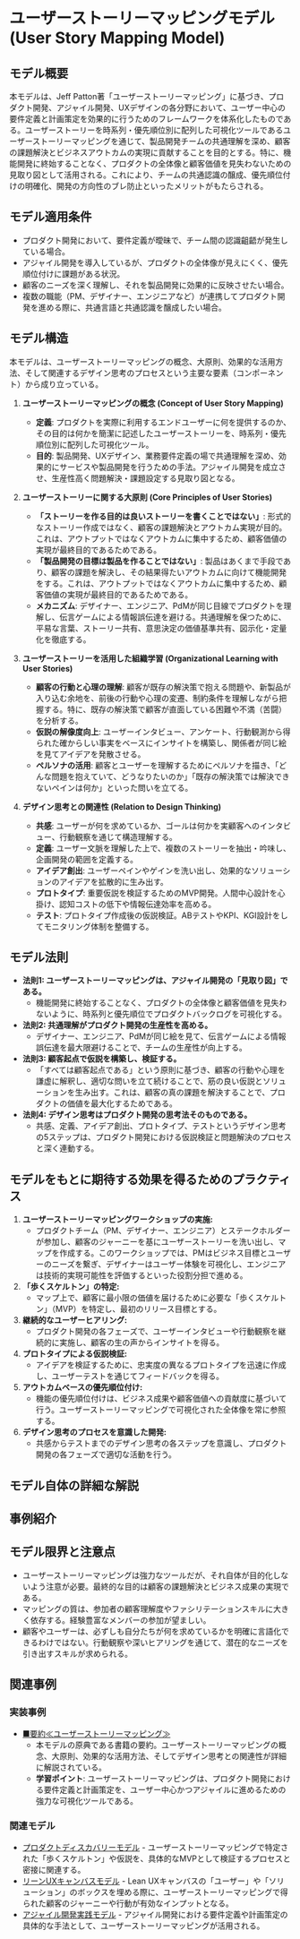 # ユーザーストーリーマッピングモデル (User Story Mapping Model)

## モデル概要
本モデルは、Jeff Patton著「ユーザーストーリーマッピング」に基づき、プロダクト開発、アジャイル開発、UXデザインの各分野において、ユーザー中心の要件定義と計画策定を効果的に行うためのフレームワークを体系化したものである。ユーザーストーリーを時系列・優先順位別に配列した可視化ツールであるユーザーストーリーマッピングを通じて、製品開発チームの共通理解を深め、顧客の課題解決とビジネスアウトカムの実現に貢献することを目的とする。特に、機能開発に終始することなく、プロダクトの全体像と顧客価値を見失わないための見取り図として活用される。これにより、チームの共通認識の醸成、優先順位付けの明確化、開発の方向性のブレ防止といったメリットがもたらされる。

## モデル適用条件
- プロダクト開発において、要件定義が曖昧で、チーム間の認識齟齬が発生している場合。
- アジャイル開発を導入しているが、プロダクトの全体像が見えにくく、優先順位付けに課題がある状況。
- 顧客のニーズを深く理解し、それを製品開発に効果的に反映させたい場合。
- 複数の職能（PM、デザイナー、エンジニアなど）が連携してプロダクト開発を進める際に、共通言語と共通認識を醸成したい場合。

## モデル構造
本モデルは、ユーザーストーリーマッピングの概念、大原則、効果的な活用方法、そして関連するデザイン思考のプロセスという主要な要素（コンポーネント）から成り立っている。

1.  **ユーザーストーリーマッピングの概念 (Concept of User Story Mapping)**
    -   **定義**: プロダクトを実際に利用するエンドユーザーに何を提供するのか、その目的は何かを簡潔に記述したユーザーストーリーを、時系列・優先順位別に配列した可視化ツール。
    -   **目的**: 製品開発、UXデザイン、業務要件定義の場で共通理解を深め、効果的にサービスや製品開発を行うための手法。アジャイル開発を成立させ、生産性高く問題解決・課題設定する見取り図となる。

2.  **ユーザーストーリーに関する大原則 (Core Principles of User Stories)**
    -   **「ストーリーを作る目的は良いストーリーを書くことではない」**: 形式的なストーリー作成ではなく、顧客の課題解決とアウトカム実現が目的。これは、アウトプットではなくアウトカムに集中するため、顧客価値の実現が最終目的であるためである。
    -   **「製品開発の目標は製品を作ることではない」**: 製品はあくまで手段であり、顧客の課題を解決し、その結果得たいアウトカムに向けて機能開発をする。これは、アウトプットではなくアウトカムに集中するため、顧客価値の実現が最終目的であるためである。
    -   **メカニズム**: デザイナー、エンジニア、PdMが同じ目線でプロダクトを理解し、伝言ゲームによる情報誤伝達を避ける。共通理解を保つために、平易な言葉、ストーリー共有、意思決定の価値基準共有、図示化・定量化を徹底する。

3.  **ユーザーストーリーを活用した組織学習 (Organizational Learning with User Stories)**
    -   **顧客の行動と心理の理解**: 顧客が既存の解決策で抱える問題や、新製品が入り込む余地を、前後の行動や心理の変遷、制約条件を理解しながら把握する。特に、既存の解決策で顧客が直面している困難や不満（苦闘）を分析する。
    -   **仮説の解像度向上**: ユーザーインタビュー、アンケート、行動観測から得られた確からしい事実をベースにインサイトを構築し、関係者が同じ絵を見てアイデアを発散させる。
    -   **ペルソナの活用**: 顧客とユーザーを理解するためにペルソナを描き、「どんな問題を抱えていて、どうなりたいのか」「既存の解決策では解決できないペインは何か」といった問いを立てる。

4.  **デザイン思考との関連性 (Relation to Design Thinking)**
    -   **共感**: ユーザーが何を求めているか、ゴールは何かを実顧客へのインタビュー、行動観察を通じて構造理解する。
    -   **定義**: ユーザー文脈を理解した上で、複数のストーリーを抽出・吟味し、企画開発の範囲を定義する。
    -   **アイデア創出**: ユーザーペインやゲインを洗い出し、効果的なソリューションのアイデアを拡散的に生み出す。
    -   **プロトタイプ**: 重要仮説を検証するためのMVP開発。人間中心設計を心掛け、認知コストの低下や情報伝達効率を高める。
    -   **テスト**: プロトタイプ作成後の仮説検証。ABテストやKPI、KGI設計をしてモニタリング体制を整備する。

## モデル法則
- **法則1: ユーザーストーリーマッピングは、アジャイル開発の「見取り図」である。**
  -   機能開発に終始することなく、プロダクトの全体像と顧客価値を見失わないように、時系列と優先順位でプロダクトバックログを可視化する。
- **法則2: 共通理解がプロダクト開発の生産性を高める。**
  -   デザイナー、エンジニア、PdMが同じ絵を見て、伝言ゲームによる情報誤伝達を最大限避けることで、チームの生産性が向上する。
- **法則3: 顧客起点で仮説を構築し、検証する。**
  -   「すべては顧客起点である」という原則に基づき、顧客の行動や心理を謙虚に解釈し、適切な問いを立て続けることで、筋の良い仮説とソリューションを生み出す。これは、顧客の真の課題を解決することで、プロダクトの価値を最大化するためである。
- **法則4: デザイン思考はプロダクト開発の思考法そのものである。**
  -   共感、定義、アイデア創出、プロトタイプ、テストというデザイン思考の5ステップは、プロダクト開発における仮説検証と問題解決のプロセスと深く連動する。

## モデルをもとに期待する効果を得るためのプラクティス
1.  **ユーザーストーリーマッピングワークショップの実施:**
    -   プロダクトチーム（PM、デザイナー、エンジニア）とステークホルダーが参加し、顧客のジャーニーを基にユーザーストーリーを洗い出し、マップを作成する。このワークショップでは、PMはビジネス目標とユーザーのニーズを繋ぎ、デザイナーはユーザー体験を可視化し、エンジニアは技術的実現可能性を評価するといった役割分担で進める。
2.  **「歩くスケルトン」の特定:**
    -   マップ上で、顧客に最小限の価値を届けるために必要な「歩くスケルトン」（MVP）を特定し、最初のリリース目標とする。
3.  **継続的なユーザーヒアリング:**
    -   プロダクト開発の各フェーズで、ユーザーインタビューや行動観察を継続的に実施し、顧客の生の声からインサイトを得る。
4.  **プロトタイプによる仮説検証:**
    -   アイデアを検証するために、忠実度の異なるプロトタイプを迅速に作成し、ユーザーテストを通じてフィードバックを得る。
5.  **アウトカムベースの優先順位付け:**
    -   機能の優先順位付けは、ビジネス成果や顧客価値への貢献度に基づいて行う。ユーザーストーリーマッピングで可視化された全体像を常に参照する。
6.  **デザイン思考のプロセスを意識した開発:**
    -   共感からテストまでのデザイン思考の各ステップを意識し、プロダクト開発の各フェーズで適切な活動を行う。

## モデル自体の詳細な解説

## 事例紹介

## モデル限界と注意点
- ユーザーストーリーマッピングは強力なツールだが、それ自体が目的化しないよう注意が必要。最終的な目的は顧客の課題解決とビジネス成果の実現である。
- マッピングの質は、参加者の顧客理解度やファシリテーションスキルに大きく依存する。経験豊富なメンバーの参加が望ましい。
- 顧客やユーザーは、必ずしも自分たちが何を求めているかを明確に言語化できるわけではない。行動観察や深いヒアリングを通じて、潜在的なニーズを引き出すスキルが求められる。

## 関連事例

### 実装事例
- [■要約≪ユーザーストーリーマッピング≫](https://ty25148248.hatenablog.com/entry/2023/12/29/164117)
  -   本モデルの原典である書籍の要約。ユーザーストーリーマッピングの概念、大原則、効果的な活用方法、そしてデザイン思考との関連性が詳細に解説されている。
  -   **学習ポイント**: ユーザーストーリーマッピングは、プロダクト開発における要件定義と計画策定を、ユーザー中心かつアジャイルに進めるための強力な可視化ツールである。

### 関連モデル
- [プロダクトディスカバリーモデル](../ProductManager/プロダクトディスカバリーモデル.md) - ユーザーストーリーマッピングで特定された「歩くスケルトン」や仮説を、具体的なMVPとして検証するプロセスと密接に関連する。
- [リーンUXキャンバスモデル](../ProductManager/リーンUXキャンバスモデル.md) - Lean UXキャンバスの「ユーザー」や「ソリューション」のボックスを埋める際に、ユーザーストーリーマッピングで得られた顧客のジャーニーや行動が有効なインプットとなる。
- [アジャイル開発実践モデル](../EngingeeringManager/アジャイル開発実践モデル.md) - アジャイル開発における要件定義や計画策定の具体的な手法として、ユーザーストーリーマッピングが活用される。

